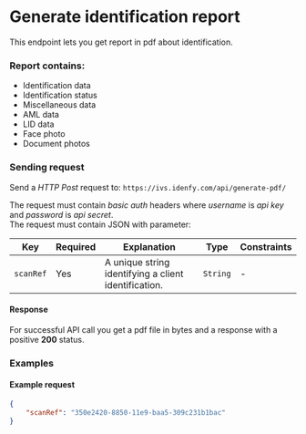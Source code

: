 # Generate identification report

This endpoint lets you get report in pdf about identification.

### Report contains:
- Identification data
- Identification status
- Miscellaneous data
- AML data
- LID data
- Face photo
- Document photos

### Sending request
Send a *HTTP Post* request to: `https://ivs.idenfy.com/api/generate-pdf/`

The request must contain *basic auth* headers where *username* is *api key* and *password* is *api secret*.<br>
The request must contain JSON with parameter:

|     Key    | Required |              Explanation              |   Type   |                                     Constraints<img width=/>                                     |
| -----------| -------- | ------------------------------------- | -------- | ------------------------------------------------------------------------------------------------ |
| `scanRef`  | Yes      | A unique string identifying a client identification. | `String` | -                                                                                 |

#### Response
For successful API call you get a pdf file in bytes and a response with a positive **200** status.


### Examples
#### Example request

```json
{
	"scanRef": "350e2420-8850-11e9-baa5-309c231b1bac"	
}
```

